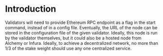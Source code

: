 # Introduction

Validators will need to provide Ethereum RPC endpoint as a flag in the start command, instead of in a config file. Eventually, the URL of the node can be stored in the configuration file of the given validator. Ideally, this node is run by the validator themselves, but it could also be a hosted node from Alchemy or Infura. Ideally, to achieve a decentralized network, no more than 1/3 of the stake weight should use any one centralized service.
